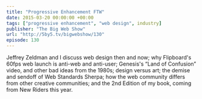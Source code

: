 ```yaml
---
title: "Progressive Enhancement FTW"
date: 2015-03-20 00:00:00 +00:00
tags: ["progressive enhancement", "web design", industry]
publisher: "The Big Web Show"
url: "http://5by5.tv/bigwebshow/130"
episode: 130
---
```


Jeffrey Zeldman and I discuss web design then and now; why Flipboard's 60fps web launch is anti-web and anti-user; Genesis's “Land of Confusion” video, and other bad ideas from the 1980s; design versus art; the demise and sendoff of Web Standards Sherpa; how the web community differs from other creative communities; and the 2nd Edition of my book, coming from New Riders this year.
